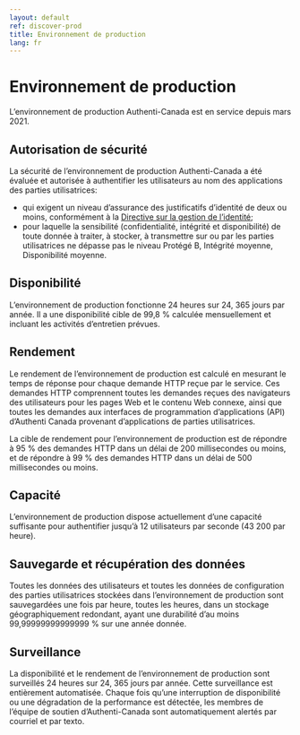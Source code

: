 ```yaml
---
layout: default
ref: discover-prod
title: Environnement de production
lang: fr
---
```

# Environnement de production

L’environnement de production Authenti-Canada est en service depuis mars 2021.

## Autorisation de sécurité

La sécurité de l’environnement de production Authenti-Canada a été évaluée et autorisée à authentifier les utilisateurs au nom des applications des parties utilisatrices:

* qui exigent un niveau d’assurance des justificatifs d’identité de deux ou moins, conformément à la [Directive sur la gestion de l’identité](https://www.tbs-sct.gc.ca/pol/doc-fra.aspx?id=16577);
* pour laquelle la sensibilité (confidentialité, intégrité et disponibilité) de toute donnée à traiter, à stocker, à transmettre sur ou par les parties utilisatrices ne dépasse pas le niveau Protégé B, Intégrité moyenne, Disponibilité moyenne.

## Disponibilité

L’environnement de production fonctionne 24 heures sur 24, 365 jours par année. Il a une disponibilité cible de 99,8 % calculée mensuellement et incluant les activités d’entretien prévues.

## Rendement

Le rendement de l’environnement de production est calculé en mesurant le temps de réponse pour chaque demande HTTP reçue par le service. Ces demandes HTTP comprennent toutes les demandes reçues des navigateurs des utilisateurs pour les pages Web et le contenu Web connexe, ainsi que toutes les demandes aux interfaces de programmation d’applications (API) d’Authenti Canada provenant d’applications de parties utilisatrices.

La cible de rendement pour l’environnement de production est de répondre à 95 % des demandes HTTP dans un délai de 200 millisecondes ou moins, et de répondre à 99 % des demandes HTTP dans un délai de 500 millisecondes ou moins.


## Capacité

L’environnement de production dispose actuellement d’une capacité suffisante pour authentifier jusqu’à 12 utilisateurs par seconde (43 200 par heure).

## Sauvegarde et récupération des données

Toutes les données des utilisateurs et toutes les données de configuration des parties utilisatrices stockées dans l’environnement de production sont sauvegardées une fois par heure, toutes les heures, dans un stockage géographiquement redondant, ayant une durabilité d’au moins 99,99999999999999 % sur une année donnée.

## Surveillance

La disponibilité et le rendement de l’environnement de production sont surveillés 24 heures sur 24, 365 jours par année. Cette surveillance est entièrement automatisée. Chaque fois qu’une interruption de disponibilité ou une dégradation de la performance est détectée, les membres de l’équipe de soutien d’Authenti-Canada sont automatiquement alertés par courriel et par texto.
